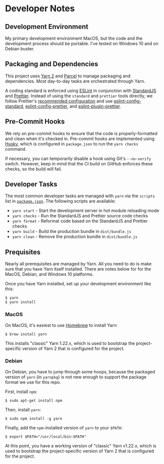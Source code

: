 # Developer Notes

## Development Environment

My primary development environment MacOS, but the code and the development
process should be portable. I've tested on Windows 10 and on Debian buster.

## Packaging and Dependencies

This project uses [Yarn 2](https://yarnpkg.com/) and [Parcel](https://parceljs.org/) to manage packaging and dependencies. Most day-to-day tasks are orchestrated through Yarn. 

A coding standard is enforced using [ESLint](https://eslint.org/) in conjunction with [StandardJS](https://standardjs.com/) and [Prettier](https://prettier.io/).  Instead of using the `standard` and `prettier` tools directly, we follow Prettier's [recommended configuration](https://prettier.io/docs/en/integrating-with-linters.html#recommended-configuration) and use [eslint-config-standard](https://github.com/standard/eslint-config-standard), [eslint-config-prettier](https://github.com/prettier/eslint-config-prettier), and [eslint-plugin-prettier](https://github.com/prettier/eslint-plugin-prettier).

## Pre-Commit Hooks

We rely on pre-commit hooks to ensure that the code is properly-formatted and
clean when it's checked in.  Pre-commit hooks are implemented using
[Husky](https://github.com/typicode/husky), which is configured in
`package.json` to run the `yarn checks` command.

If necessary, you can temporarily disable a hook using Git's `--no-verify`
switch.  However, keep in mind that the CI build on GitHub enforces these
checks, so the build will fail.

## Developer Tasks

The most common developer tasks are managed with `yarn` via the `scripts` list
in [`package.json`](package.json).  The following scripts are available:

- `yarn start` - Start the development server in hot module reloading mode
- `yarn checks` - Run the StandardJS and Prettier source code checks
- `yarn format` - Reformat code based on the StandardJS and Prettier checks
- `yarn build` - Build the production bundle in `dist/bundle.js`
- `yarn clean` - Remove the production bundle in `dist/bundle.js`


## Prequisites

Nearly all prerequisites are managed by Yarn. All you need to do is make sure
that you have Yarn itself installed.  There are notes below for for the MacOS,
Debian, and Windows 10 platforms.

Once you have Yarn installed, set up your development environment like this:

```
$ yarn 
$ yarn install
```

### MacOS

On MacOS, it's easiest to use [Homebrew](https://brew.sh/) to install Yarn:

```
$ brew install yarn
```

This installs "classic" Yarn 1.22.x, which is used to bootstrap the
project-specific version of Yarn 2 that is configured for the project.


### Debian

On Debian, you have to jump through some hoops, because the packaged
version of `yarn` (in `yarnpkg`) is not new enough to support the package
format we use for this repo. 

First, install `npm`:

```
$ sudo apt-get install npm
```

Then, install `yarn`:

```
$ sudo npm install -g yarn
```

Finally, add the `npm`-installed version of `yarn` to your `$PATH`:

```
$ export $PATH="/usr/local/bin:$PATH"
```

At this point, you have a working version of "classic" Yarn v1.22.x, which is
used to bootstrap the project-specific version of Yarn 2 that is configured for
the project.
